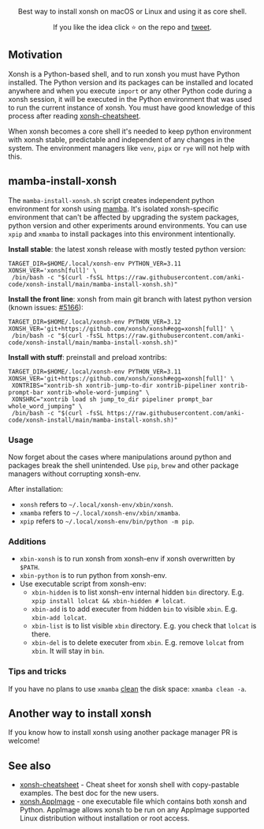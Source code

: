 <p align="center">
Best way to install xonsh on macOS or Linux and using it as core shell.
</p>

<p align="center">  
If you like the idea click ⭐ on the repo and <a href="https://twitter.com/intent/tweet?text=Nice%20xontrib%20for%20the%20xonsh%20shell!&url=https://github.com/anki-code/xonsh-install" target="_blank">tweet</a>.
</p>

## Motivation

Xonsh is a Python-based shell, and to run xonsh you must have Python installed. The Python version and its packages can be installed and located anywhere and when you execute `import` or any other Python code during a xonsh session, it will be executed in the Python environment that was used to run the current instance of xonsh. You must have good knowledge of this process after reading [xonsh-cheatsheet](https://github.com/anki-code/xonsh-cheatsheet/).

When xonsh becomes a core shell it's needed to keep python environment with xonsh stable, predictable and independent of any changes in the system. The environment managers like `venv`, `pipx` or `rye` will not help with this.

## mamba-install-xonsh

The `mamba-install-xonsh.sh` script creates independent python environment for xonsh using [mamba](https://mamba.readthedocs.io/). It's isolated xonsh-specific environment that can't be affected by upgrading the system packages, python version and other experiments around environments. You can use `xpip` and `xmamba` to install packages into this environment intentionally.

**Install stable**: the latest xonsh release with mostly tested python version:

```xsh
TARGET_DIR=$HOME/.local/xonsh-env PYTHON_VER=3.11 XONSH_VER='xonsh[full]' \
 /bin/bash -c "$(curl -fsSL https://raw.githubusercontent.com/anki-code/xonsh-install/main/mamba-install-xonsh.sh)"
```

**Install the front line**: xonsh from main git branch with latest python version (known issues: [#5166](https://github.com/xonsh/xonsh/issues/5166)):

```xsh
TARGET_DIR=$HOME/.local/xonsh-env PYTHON_VER=3.12 XONSH_VER='git+https://github.com/xonsh/xonsh#egg=xonsh[full]' \
 /bin/bash -c "$(curl -fsSL https://raw.githubusercontent.com/anki-code/xonsh-install/main/mamba-install-xonsh.sh)"
```

**Install with stuff**: preinstall and preload xontribs:

```xsh
TARGET_DIR=$HOME/.local/xonsh-env PYTHON_VER=3.11 XONSH_VER='git+https://github.com/xonsh/xonsh#egg=xonsh[full]' \
 XONTRIBS="xontrib-sh xontrib-jump-to-dir xontrib-pipeliner xontrib-prompt-bar xontrib-whole-word-jumping" \
 XONSHRC="xontrib load sh jump_to_dir pipeliner prompt_bar whole_word_jumping" \
 /bin/bash -c "$(curl -fsSL https://raw.githubusercontent.com/anki-code/xonsh-install/main/mamba-install-xonsh.sh)"
```

### Usage

Now forget about the cases where manipulations around python and packages break the shell unintended. Use `pip`, `brew` and other package managers without corrupting xonsh-env.

After installation:
* `xonsh` refers to `~/.local/xonsh-env/xbin/xonsh`.
* `xmamba` refers to `~/.local/xonsh-env/xbin/xmamba`.
* `xpip` refers to `~/.local/xonsh-env/bin/python -m pip`.

### Additions

* `xbin-xonsh` is to run xonsh from xonsh-env if xonsh overwritten by `$PATH`.
* `xbin-python` is to run python from xonsh-env.
* Use executable script from xonsh-env:
  * `xbin-hidden` is to list xonsh-env internal hidden `bin` directory. E.g. `xpip install lolcat && xbin-hidden # lolcat`.
  * `xbin-add` is to add executer from hidden `bin` to visible `xbin`. E.g. `xbin-add lolcat`.
  * `xbin-list` is to list visible `xbin` directory. E.g. you check that `lolcat` is there.
  * `xbin-del` is to delete executer from `xbin`. E.g. remove `lolcat` from `xbin`. It will stay in `bin`.

### Tips and tricks

If you have no plans to use `xmamba` [clean](https://fig.io/manual/mamba/clean) the disk space: `xmamba clean -a`.

## Another way to install xonsh

If you know how to install xonsh using another package manager PR is welcome!

## See also
* [xonsh-cheatsheet](https://github.com/anki-code/xonsh-cheatsheet/tree/main) - Cheat sheet for xonsh shell with copy-pastable examples. The best doc for the new users. 
* [xonsh.AppImage](https://xon.sh/appimage.html) - one executable file which contains both xonsh and Python. AppImage allows xonsh to be run on any AppImage supported Linux distribution without installation or root access.
